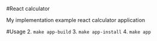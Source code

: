 #React calculator

My implementation example react calculator application

#Usage
2. `make app-build`
3. `make app-install`
4. `make app`
